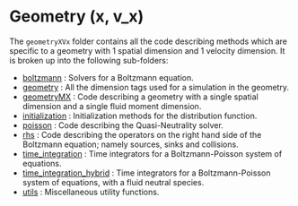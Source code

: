 # Geometry (x, v\_x)

The `geometryXVx` folder contains all the code describing methods which are specific to a geometry with 1 spatial dimension and 1 velocity dimension. It is broken up into the following sub-folders:

- [boltzmann](./boltzmann/README.md) : Solvers for a Boltzmann equation. 
- [geometry](./geometry/README.md) : All the dimension tags used for a simulation in the geometry.
- [geometryMX](./geometryMX/README.md) : Code describing a geometry with a single spatial dimension and a single fluid moment dimension.
- [initialization](./initialization/README.md) : Initialization methods for the distribution function. 
- [poisson](./poisson/README.md) : Code describing the Quasi-Neutrality solver.
- [rhs](./rhs/README.md) : Code describing the operators on the right hand side of the Boltzmann equation; namely sources, sinks and collisions.
- [time\_integration](./time_integration/README.md) : Time integrators for a Boltzmann-Poisson system of equations. 
- [time\_integration\_hybrid](./time_integration_hybrid/README.md) : Time integrators for a Boltzmann-Poisson system of equations, with a fluid neutral species. 
- [utils](./utils/README.md) : Miscellaneous utility functions.
